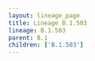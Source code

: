 ```yaml
---
layout: lineage_page
title: Lineage B.1.503
lineage: B.1.503
parent: B.1
children: ['B.1.503']
---
```

